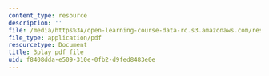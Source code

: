 ```yaml
---
content_type: resource
description: ''
file: /media/https%3A/open-learning-course-data-rc.s3.amazonaws.com/res-6-012-introduction-to-probability-spring-2018/f8408ddae509310e0fb2d9fed8483e0e_MuqLI4otMIQ.pdf
file_type: application/pdf
resourcetype: Document
title: 3play pdf file
uid: f8408dda-e509-310e-0fb2-d9fed8483e0e
---
```

